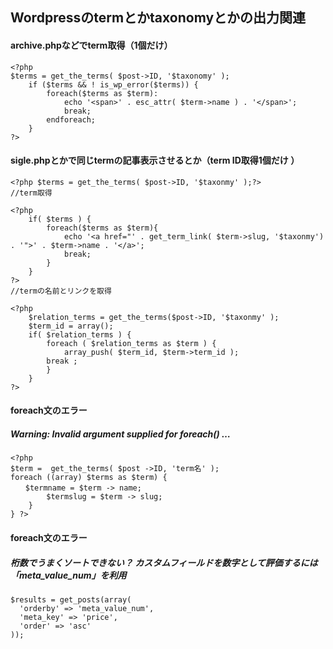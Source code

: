 ## Wordpressのtermとかtaxonomyとかの出力関連

#### archive.phpなどでterm取得（1個だけ）
```
<?php
$terms = get_the_terms( $post->ID, '$taxonomy' );
	if ($terms && ! is_wp_error($terms)) {
		foreach($terms as $term):
			echo '<span>' . esc_attr( $term->name ) . '</span>';
			break;
		endforeach;
	}
?>
```

#### sigle.phpとかで同じtermの記事表示させるとか（term ID取得1個だけ ）
```
<?php $terms = get_the_terms( $post->ID, '$taxonmy' );?>
//term取得

<?php
	if( $terms ) {
		foreach($terms as $term){
			echo '<a href="' . get_term_link( $term->slug, '$taxonmy') . '">' . $term->name . '</a>';
			break;
		}
	}
?>
//termの名前とリンクを取得

<?php
	$relation_terms = get_the_terms($post->ID, '$taxonmy' );
	$term_id = array();
	if( $relation_terms ) {
		foreach ( $relation_terms as $term ) {
			array_push( $term_id, $term->term_id );
		break ;
		}
	}
?>
```

#### foreach文のエラー
##### Warning: Invalid argument supplied for foreach() …
```
<?php
$term =  get_the_terms( $post ->ID, 'term名' );
foreach ((array) $terms as $term) {
　　$termname = $term -> name;
        $termslug = $term -> slug;
    } 
} ?> 
```


#### foreach文のエラー
##### 桁数でうまくソートできない？ カスタムフィールドを数字として評価するには「meta_value_num」を利用
```
$results = get_posts(array(
  'orderby' => 'meta_value_num',
  'meta_key' => 'price',
  'order' => 'asc'
)); 
```
